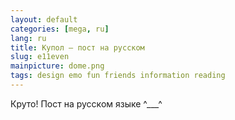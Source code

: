 ```yaml
---
layout: default
categories: [mega, ru]
lang: ru
title: Купол — пост на русском
slug: e11even
mainpicture: dome.png
tags: design emo fun friends information reading 
---
```


Круто! Пост на русском языке ^___^
